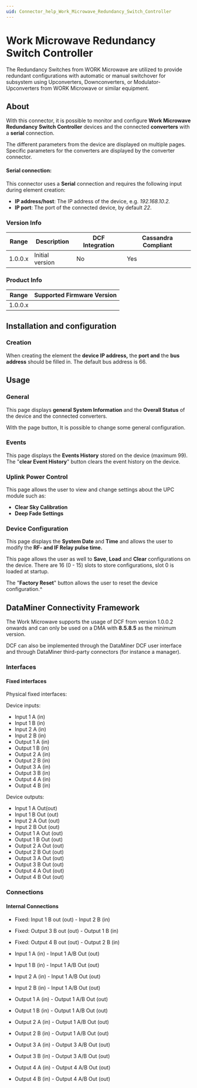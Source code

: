 ```yaml
---
uid: Connector_help_Work_Microwave_Redundancy_Switch_Controller
---
```


# Work Microwave Redundancy Switch Controller

The Redundancy Switches from WORK Microwave are utilized to provide redundant configurations with automatic or manual switchover for subsystem using Upconverters, Downconverters, or Modulator-Upconverters from WORK Microwave or similar equipment.

## About

With this connector, it is possible to monitor and configure **Work Microwave Redundancy Switch Controller** devices and the connected **converters** with a **serial** connection.

The different parameters from the device are displayed on multiple pages. Specific parameters for the converters are displayed by the converter connector.

#### Serial connection:

This connector uses a **Serial** connection and requires the following input during element creation:

- **IP address/host**: The IP address of the device, e.g. *192.168.10.2.*
- **IP port**: The port of the connected device, by default *22*.

### Version Info

| **Range** | **Description** | **DCF Integration** | **Cassandra Compliant** |
|------------------|-----------------|---------------------|-------------------------|
| 1.0.0.x          | Initial version | No                  | Yes                     |

### Product Info

| Range | Supported Firmware Version |
|------------------|-----------------------------|
| 1.0.0.x          |                             |

## Installation and configuration

### Creation

When creating the element the **device IP address,** the **port and** the **bus address** should be filled in. The default bus address is 66.

## Usage

### General

This page displays **general System Information** and the **Overall Status** of the device and the connected converters.

With the page button, It is possible to change some general configuration.

### Events

This page displays the **Events History** stored on the device (maximum 99). The "**clear Event History**" button clears the event history on the device.

### Uplink Power Control

This page allows the user to view and change settings about the UPC module such as:

- **Clear Sky Calibration**
- **Deep Fade Settings**

### Device Configuration

This page displays the **System Date** and **Time** and allows the user to modify the **RF- and IF Relay pulse time.**

This page allows the user as well to **Save**, **Load** and **Clear** configurations on the device. There are 16 (0 - 15) slots to store configurations, slot 0 is loaded at startup.

The "**Factory Reset**" button allows the user to reset the device configuration.^

## DataMiner Connectivity Framework

The Work Microwave supports the usage of DCF from version 1.0.0.2 onwards and can only be used on a DMA with **8.5.8.5** as the minimum version.

DCF can also be implemented through the DataMiner DCF user interface and through DataMiner third-party connectors (for instance a manager).

### Interfaces

#### Fixed interfaces

Physical fixed interfaces:

Device inputs:

- Input 1 A (in)
- Input 1 B (in)
- Input 2 A (in)
- Input 2 B (in)
- Output 1 A (in)
- Output 1 B (in)
- Output 2 A (in)
- Output 2 B (in)
- Output 3 A (in)
- Output 3 B (in)
- Output 4 A (in)
- Output 4 B (in)

Device outputs:

- Input 1 A Out(out)
- Input 1 B Out (out)
- Input 2 A Out (out)
- Input 2 B Out (out)
- Output 1 A Out (out)
- Output 1 B Out (out)
- Output 2 A Out (out)
- Output 2 B Out (out)
- Output 3 A Out (out)
- Output 3 B Out (out)
- Output 4 A Out (out)
- Output 4 B Out (out)

### Connections

#### Internal Connections

- Fixed: Input 1 B out (out) - Input 2 B (in)
- Fixed: Output 3 B out (out) - Output 1 B (in)
- Fixed: Output 4 B out (out) - Output 2 B (in)

- Input 1 A (in) - Input 1 A/B Out (out)
- Input 1 B (in) - Input 1 A/B Out (out)
- Input 2 A (in) - Input 1 A/B Out (out)
- Input 2 B (in) - Input 1 A/B Out (out)

- Output 1 A (in) - Output 1 A/B Out (out)
- Output 1 B (in) - Output 1 A/B Out (out)
- Output 2 A (in) - Output 1 A/B Out (out)
- Output 2 B (in) - Output 1 A/B Out (out)

- Output 3 A (in) - Output 3 A/B Out (out)
- Output 3 B (in) - Output 3 A/B Out (out)
- Output 4 A (in) - Output 4 A/B Out (out)
- Output 4 B (in) - Output 4 A/B Out (out)
